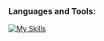 ### **Languages and Tools:**  
[![My Skills](https://skills.thijs.gg/icons?i=html,css,tailwind,js,react,vite,ts,next,django,nodejs,mongodb,firebase,md,git,github,vscode,flask,styledcomponents,postman,stackoverflow&perline=13)](#)

